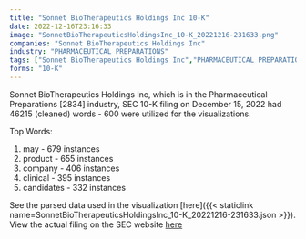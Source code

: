 ```yaml
---
title: "Sonnet BioTherapeutics Holdings Inc 10-K"
date: 2022-12-16T23:16:33
image: "SonnetBioTherapeuticsHoldingsInc_10-K_20221216-231633.png"
companies: "Sonnet BioTherapeutics Holdings Inc"
industry: "PHARMACEUTICAL PREPARATIONS"
tags: ["Sonnet BioTherapeutics Holdings Inc","PHARMACEUTICAL PREPARATIONS","12-15-2022","10-K"]
forms: "10-K"
---
```

Sonnet BioTherapeutics Holdings Inc, which is in the Pharmaceutical Preparations [2834] industry, SEC 10-K filing on December 15, 2022 had 46215 (cleaned) words - 600 were utilized for the visualizations.

Top Words:
1. may - 679 instances
2. product - 655 instances
3. company - 406 instances
4. clinical - 395 instances
5. candidates - 332 instances


See the parsed data used in the visualization [here]({{< staticlink name=SonnetBioTherapeuticsHoldingsInc_10-K_20221216-231633.json >}}).  
View the actual filing on the SEC website [here](https://www.sec.gov/Archives/edgar/data/1106838/0001493152-22-035581.txt)